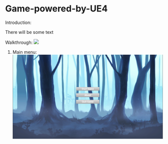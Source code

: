 # Game-powered-by-UE4
Introduction:

There will be some text

Walkthrough:
![](Screen's/WalkingthroughtShort.gif)

1. Main menu:
![](Screen's/menu.png)

